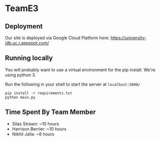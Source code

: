 # TeamE3

## Deployment
Our site is deployed via Google Cloud Platform here: https://university-idb.uc.r.appspot.com/

## Running locally 
You will probably want to use a virtual environment for the pip install. We're using python 3. 

Run the following in your shell to start the server at `localhost:5000/`

```cd idb_app
pip install -r requirements.txt
python main.py
```

## Time Spent By Team Member 

- Silas Strawn: ~10 hours 
- Harrison Berrier: ~10 hours
- Nikhil Jalla: ~8 hours
